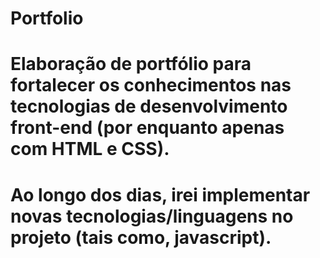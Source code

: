 # Portfolio
# Elaboração de portfólio para fortalecer os conhecimentos nas tecnologias de desenvolvimento front-end (por enquanto apenas com HTML e CSS).
# Ao longo dos dias, irei implementar novas tecnologias/linguagens no projeto (tais como, javascript).